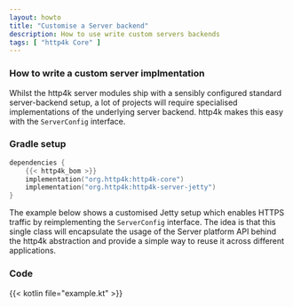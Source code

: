 ```yaml
---
layout: howto
title: "Customise a Server backend"
description: How to use write custom servers backends
tags: [ "http4k Core" ]
---
```


### How to write a custom server implmentation

Whilst the http4k server modules ship with a sensibly configured standard server-backend setup, a lot of projects will require specialised implementations of the underlying server backend. http4k makes this easy with the `ServerConfig` interface.

### Gradle setup

```kotlin
dependencies {
    {{< http4k_bom >}}
    implementation("org.http4k:http4k-core")
    implementation("org.http4k:http4k-server-jetty")
}
```

The example below shows a customised Jetty setup which enables HTTPS traffic by reimplementing the `ServerConfig` interface. The idea is that this single class will encapsulate the usage of the Server platform API behind the http4k abstraction and provide a simple way to reuse it across different applications.

### Code

{{< kotlin file="example.kt" >}}
